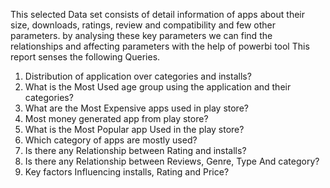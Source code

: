 This selected Data set consists of detail information of apps
about their size, downloads, ratings, review and compatibility and few other parameters.
by analysing these key parameters we can find the relationships and affecting parameters with the help of powerbi tool
This report senses the following Queries.
1. Distribution of application over categories and installs?
2. What is the Most Used age group using the application and their categories?
3. What are the Most Expensive apps used in play store?
4. Most money generated app from play store?
5. What is the Most Popular app Used in the play store?
6. Which category of apps are mostly used?
7. Is there any Relationship between Rating and installs?
8. Is there any Relationship between Reviews, Genre, Type And category?
9. Key factors Influencing installs, Rating and Price?

